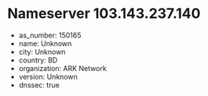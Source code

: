 # Nameserver 103.143.237.140

* as_number: 150165
* name: Unknown
* city: Unknown
* country: BD
* organization: ARK Network
* version: Unknown
* dnssec: true
